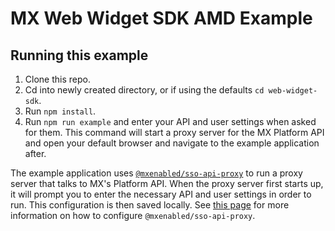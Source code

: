 # MX Web Widget SDK AMD Example

## Running this example

1. Clone this repo.
2. Cd into newly created directory, or if using the defaults `cd web-widget-sdk`.
3. Run `npm install`.
4. Run `npm run example` and enter your API and user settings when asked for
   them. This command will start a proxy server for the MX Platform API and
   open your default browser and navigate to the example application after.

The example application uses [`@mxenabled/sso-api-proxy`][sso_api_proxy] to run
a proxy server that talks to MX's Platform API. When the proxy server first
starts up, it will prompt you to enter the necessary API and user settings in
order to run. This configuration is then saved locally. See [this
page][sso_api_proxy_config] for more information on how to configure
`@mxenabled/sso-api-proxy`.

[sso_api_proxy]: https://www.npmjs.com/package/@mxenabled/sso-api-proxy "@mxenabled/sso-api-proxy"
[sso_api_proxy_config]: https://github.com/mxenabled/sso-api-proxy#configuration "Configuration"
